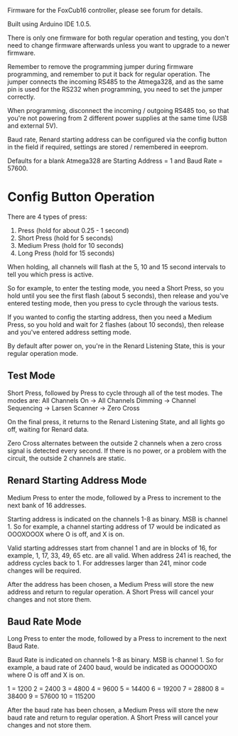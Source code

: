 Firmware for the FoxCub16 controller, please see forum for details.

Built using Arduino IDE 1.0.5.

There is only one firmware for both regular operation and testing, you don't need to change firmware
afterwards unless you want to upgrade to a newer firmware.

Remember to remove the programming jumper during firmware programming, and remember
to put it back for regular operation.  The jumper connects the incoming RS485 to the Atmega328,
and as the same pin is used for the RS232 when programming, you need to set the jumper correctly.

When programming, disconnect the incoming / outgoing RS485 too, so that you're not powering from
2 different power supplies at the same time (USB and external 5V).

Baud rate, Renard starting address can be configured via the config button in the field
if required, settings are stored / remembered in eeeprom.

Defaults for a blank Atmega328 are Starting Address = 1 and Baud Rate = 57600.


Config Button Operation
=======================

There are 4 types of press:

1. Press (hold for about 0.25 - 1 second)
2. Short Press (hold for 5 seconds)
3. Medium Press (hold for 10 seconds)
4. Long Press (hold for 15 seconds)

When holding, all channels will flash at the 5, 10 and 15 second intervals to tell you
which press is active.

So for example, to enter the testing mode, you need a Short Press, so
you hold until you see the first flash (about 5 seconds), then release and you've
entered testing mode, then you press to cycle through the various tests.

If you wanted to config the starting address, then you need a Medium Press, so
you hold and wait for 2 flashes (about 10 seconds), then release and you've entered
address setting mode.

By default after power on, you're in the Renard Listening State, this is your regular
operation mode.

Test Mode
---------

Short Press, followed by Press to cycle through all of the test modes.  The modes
are:
All Channels On -> All Channels Dimming -> Channel Sequencing -> Larsen Scanner -> Zero Cross

On the final press, it returns to the Renard Listening State, and all lights go off, waiting
for Renard data.

Zero Cross alternates between the outside 2 channels when a zero cross signal is detected every second.
If there is no power, or a problem with the circuit, the outside 2 channels are static.

Renard Starting Address Mode
----------------------------

Medium Press to enter the mode, followed by a Press to increment to the next bank of 16 
addresses.

Starting address is indicated on the channels 1-8 as binary.  MSB is channel 1.  So for example, a
channel starting address of 17 would be indicated as  OOOXOOOX  where O is off, and X is on.

Valid starting addresses start from channel 1 and are in blocks of 16, for example, 1, 17, 33, 49,
65 etc. are all valid.  When address 241 is reached, the address cycles back to 1.  For addresses
larger than 241, minor code changes will be required.

After the address has been chosen, a Medium Press will store the new address and return to regular operation.
A Short Press will cancel your changes and not store them.

Baud Rate Mode
--------------

Long Press to enter the mode, followed by a Press to increment to the next Baud Rate.

Baud Rate is indicated on channels 1-8 as binary.  MSB is channel 1.  So for example, a baud rate of 2400 baud,
would be indicated as OOOOOOXO where O is off and X is on.

1  = 1200
2  = 2400
3  = 4800
4  = 9600
5  = 14400
6  = 19200
7  = 28800
8  = 38400
9  = 57600
10 = 115200

After the baud rate has been chosen, a Medium Press will store the new baud rate and return to regular operation.
A Short Press will cancel your changes and not store them.
